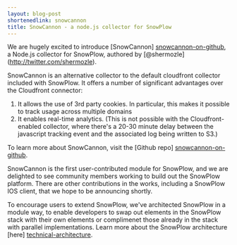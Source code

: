 ```yaml
---
layout: blog-post
shortenedlink: snowcannon
title: SnowCannon - a node.js collector for SnowPlow
---
```


We are hugely excited to introduce [SnowCannon] [snowcannon-on-github], a Node.js collector for SnowPlow, authored by [@shermozle] (http://twitter.com/shermozle).

SnowCannon is an alternative collector to the default cloudfront collector included with SnowPlow. It offers a number of significant advantages over the Cloudfront connector:

1. It allows the use of 3rd party cookies. In particular, this makes it possible to track usage across multiple domains
2. It enables real-time analytics. (This is not possible with the Cloudfront-enabled collector, where there's a 20-30 minute delay between the javascript tracking event and the associated log being written to S3.)

To learn more about SnowCannon, visit the [Github repo] [snowcannon-on-github].

SnowCannon is the first user-contributed module for SnowPlow, and we are delighted to see community members working to build out the SnowPlow platform. There are other contributions in the works, including a SnowPlow IOS client, that we hope to be announcing shortly.

To encourage users to extend SnowPlow, we've architected SnowPlow in a module way, to enable developers to swap out elements in the SnowPlow stack with their own elements or complimenet those already in the stack with parallel implementations. Learn more about the SnowPlow architecture [here] [technical-architecture]. 

[snowcannon-on-github]: https://github.com/shermozle/SnowCannon
[technical-architecture]: /product/technical-architecture.html